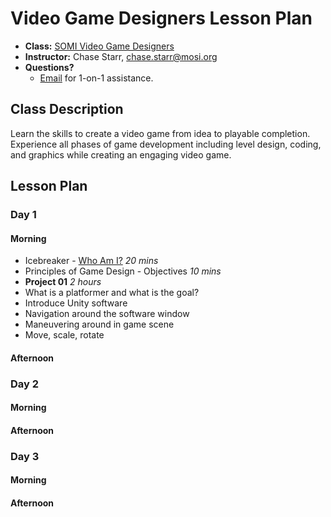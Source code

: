 # Video Game Designers Lesson Plan

* **Class:** [SOMI Video Game Designers](http://www.campfun.org/scoumoin.html)
* **Instructor:** Chase Starr, [chase.starr@mosi.org](mailto:chase.starr@mosi.org)
* **Questions?**
  * [Email](mailto:chase.starr@mosi.org) for 1-on-1 assistance.

## Class Description
Learn the skills to create a video game from idea to playable completion. Experience all phases of game development including level design, coding, and graphics while creating an engaging video game.

## Lesson Plan
### Day 1
#### Morning
* Icebreaker - [Who Am I?](http://www.icebreakers.ws/medium-group/who-am-i.html) *20 mins*
* Principles of Game Design - Objectives *10 mins*
* **Project 01** *2 hours*
 * What is a platformer and what is the goal?
 * Introduce Unity software
 * Navigation around the software window
 * Maneuvering around in game scene
 * Move, scale, rotate

#### Afternoon

### Day 2
#### Morning

#### Afternoon

### Day 3
#### Morning

#### Afternoon

